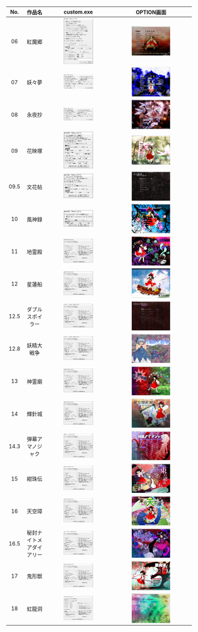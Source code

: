 | No. | 作品名 | custom.exe | OPTION画面 |
| :---: | :---: | :---: | :---: |
| 06 | 紅魔郷 | <img src="./custom/06.png" width="50%" /> | <img src="./option/06.png" width="50%" /> |
| 07 | 妖々夢 | <img src="./custom/07.png" width="50%" /> | <img src="./option/07.png" width="50%" /> |
| 08 | 永夜抄 | <img src="./custom/08.png" width="50%" /> | <img src="./option/08.png" width="50%" /> |
| 09 | 花映塚 | <img src="./custom/09.png" width="50%" /> | <img src="./option/09.png" width="50%" /> |
| 09.5 | 文花帖 | <img src="./custom/09.5.png" width="50%" /> | <img src="./option/09.5.png" width="50%" /> |
| 10 | 風神録 | <img src="./custom/10.png" width="50%" /> | <img src="./option/10.png" width="50%" /> |
| 11 | 地霊殿 | <img src="./custom/11.png" width="50%" /> | <img src="./option/11.png" width="50%" /> |
| 12 | 星蓮船 | <img src="./custom/12.png" width="50%" /> | <img src="./option/12.png" width="50%" /> |
| 12.5 | ダブルスポイラー | <img src="./custom/12.5.png" width="50%" /> | <img src="./option/12.5.png" width="50%" /> |
| 12.8 | 妖精大戦争 | <img src="./custom/12.8.png" width="50%" /> | <img src="./option/12.8.png" width="50%" /> |
| 13 | 神霊廟 | <img src="./custom/13.png" width="50%" /> | <img src="./option/13.png" width="50%" /> |
| 14 | 輝針城 | <img src="./custom/14.png" width="50%" /> | <img src="./option/14.png" width="50%" /> |
| 14.3 | 弾幕アマノジャク | <img src="./custom/14.3.png" width="50%" /> | <img src="./option/14.3.png" width="50%" /> |
| 15 | 紺珠伝 | <img src="./custom/15.png" width="50%" /> | <img src="./option/15.png" width="50%" /> |
| 16 | 天空璋 | <img src="./custom/16.png" width="50%" /> | <img src="./option/16.png" width="50%" /> |
| 16.5 | 秘封ナイトメアダイアリー | <img src="./custom/16.5.png" width="50%" /> | <img src="./option/16.5.png" width="50%" /> |
| 17 | 鬼形獣 | <img src="./custom/17.png" width="50%" /> | <img src="./option/17.png" width="50%" /> |
| 18 | 虹龍洞 | <img src="./custom/18.png" width="50%" /> | <img src="./option/18.png" width="50%" /> |
